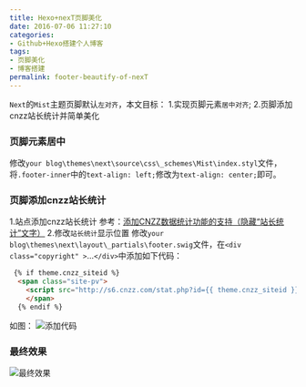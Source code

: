 ```yaml
---
title: Hexo+nexT页脚美化
date: 2016-07-06 11:27:10
categories: 
- Github+Hexo搭建个人博客
tags: 
- 页脚美化
- 博客搭建
permalink: footer-beautify-of-nexT
---
```

``Next``的``Mist``主题页脚默认``左对齐``，本文目标：
1.实现页脚元素``居中对齐``;
2.页脚添加cnzz站长统计并简单美化
<!--more-->

### 页脚元素居中
修改``your blog\themes\next\source\css\_schemes\Mist\index.styl``文件，将``.footer-inner``中的``text-align: left;``修改为``text-align: center;``即可。

### 页脚添加cnzz站长统计
1.站点添加cnzz站长统计
参考：[添加CNZZ数据统计功能的支持（隐藏“站长统计”文字）](https://github.com/iissnan/hexo-theme-next/pull/712)
2.修改``站长统计``显示位置
修改``your blog\themes\next\layout\_partials\footer.swig``文件，在``<div class="copyright" >``...``</div>``中添加如下代码：
```html
 {% if theme.cnzz_siteid %}
  <span class="site-pv">
    <script src="http://s6.cnzz.com/stat.php?id={{ theme.cnzz_siteid }}&web_id={{ theme.cnzz_siteid }}" type="text/javascript"></script>
	</span>
  {% endif %}
```
如图：
![添加代码](http://o9w8f1xrl.bkt.clouddn.com/images/201607/01.jpg)

### 最终效果
![最终效果](http://o9w8f1xrl.bkt.clouddn.com/images/201607/02.jpg)